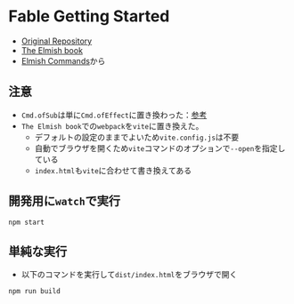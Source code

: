 # Fable Getting Started

- [Original Repository](https://github.com/Zaid-Ajaj/fable-getting-started)
- [The Elmish book](https://zaid-ajaj.github.io/the-elmish-book/#/)
- [Elmish Commands](https://zaid-ajaj.github.io/the-elmish-book/#/chapters/commands/commands)から

## 注意

- `Cmd.ofSub`は単に`Cmd.ofEffect`に置き換わった：[参考](https://elmish.github.io/elmish/docs/subscription.html#subscription-reusability)
- `The Elmish book`での`webpack`を`vite`に置き換えた。
  - デフォルトの設定のままでよいため`vite.config.js`は不要
  - 自動でブラウザを開くため`vite`コマンドのオプションで`--open`を指定している
  - `index.html`も`vite`に合わせて書き換えてある

## 開発用に`watch`で実行

```shell
npm start
```

## 単純な実行

- 以下のコマンドを実行して`dist/index.html`をブラウザで開く

```shell
npm run build
```
